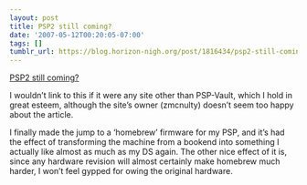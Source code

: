```yaml
---
layout: post
title: PSP2 still coming?
date: '2007-05-12T00:20:05-07:00'
tags: []
tumblr_url: https://blog.horizon-nigh.org/post/1816434/psp2-still-coming
---
```

[PSP2 still coming?](http://www.psp-vault.com/News-article-sid-958.psp)  

I wouldn’t link to this if it were any site other than PSP-Vault, which I hold in great esteem, although the site’s owner (zmcnulty) doesn’t seem too happy about the article.

I finally made the jump to a ‘homebrew’ firmware for my PSP, and it’s had the effect of transforming the machine from a bookend into something I actually like almost as much as my DS again. The other nice effect of it is, since any hardware revision will almost certainly make homebrew much harder, I won’t feel gypped for owing the original hardware.

